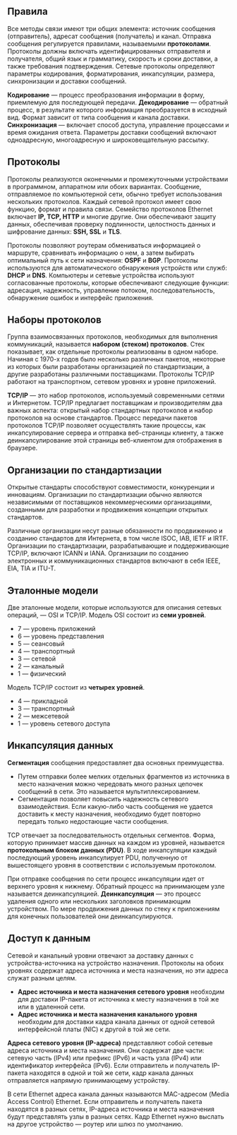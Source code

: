 <!-- verified: agorbachev 03.05.2022 -->

<!-- 3.8.1 -->
## Правила

Все методы связи имеют три общих элемента: источник сообщения (отправитель), адресат сообщения (получатель) и канал. Отправка сообщения регулируется правилами, называемыми **протоколами**. Протоколы должны включать идентифицированных отправителя и получателя, общий язык и грамматику, скорость и сроки доставки, а также требования подтверждения. Сетевые протоколы определяют параметры кодирования, форматирования, инкапсуляции, размера, синхронизации и доставки сообщений. 

**Кодирование** — процесс преобразования информации в форму, приемлемую для последующей передачи. **Декодирование** — обратный процесс, в результате которого информация преобразуется в исходный вид. Формат зависит от типа сообщения и канала доставки.
**Синхронизация** ― включает способ доступа, управление процессами и время ожидания ответа. Параметры доставки сообщений включают одноадресную, многоадресную и широковещательную рассылку.

## Протоколы

Протоколы реализуются оконечными и промежуточными устройствами в программном, аппаратном или обоих вариантах. Сообщение, отправляемое по компьютерной сети, обычно требует использования нескольких протоколов. Каждый сетевой протокол имеет свою функцию, формат и правила связи. Семейство протоколов Ethernet включает **IP, TCP, HTTP** и многие другие. Они обеспечивают защиту данных, обеспечивая проверку подлинности, целостность данных и шифрование данных: **SSH, SSL** и **TLS**. 

Протоколы позволяют роутерам обмениваться информацией о маршруте, сравнивать информацию о нем, а затем выбирать оптимальный путь к сети назначения: **OSPF** и **BGP**. Протоколы используются для автоматического обнаружения устройств или служб: **DHCP** и **DNS**. Компьютеры и сетевые устройства используют согласованные протоколы, которые обеспечивают следующие функции: адресация, надежность, управление потоком, последовательность, обнаружение ошибок и интерфейс приложения.

## Наборы протоколов

Группа взаимосвязанных протоколов, необходимых для выполнения коммуникаций, называется **набором (стеком) протоколов**. Стек показывает, как отдельные протоколы реализованы в одном наборе. Начиная с 1970-х годов было несколько различных пакетов, некоторые из которых были разработаны организацией по стандартизации, а другие разработаны различными поставщиками. Протоколы TCP/IP работают на транспортном, сетевом уровнях и уровне приложений. 

**TCP/IP** ― это набор протоколов, используемый современными сетями и Интернетом. TCP/IP предлагает поставщикам и производителям два важных аспекта: открытый набор стандартных протоколов и набор протоколов на основе стандартов. Процесс передачи пакетов протоколов TCP/IP позволяет осуществлять такие процессы, как инкапсулирование сервера и отправка веб-страницы клиенту, а также деинкапсулирование этой страницы веб-клиентом для отображения в браузере.

## Организации по стандартизации

Открытые стандарты способствуют совместимости, конкуренции и инновациям. Организации по стандартизации обычно являются независимыми от поставщиков некоммерческими организациями, созданными для разработки и продвижения концепции открытых стандартов. 

Различные организации несут разные обязанности по продвижению и созданию стандартов для Интернета, в том числе ISOC, IAB, IETF и IRTF. Организации по стандартизации, разрабатывающие и поддерживающие TCP/IP, включают ICANN и IANA. Организации по созданию электронных и коммуникационных стандартов включают в себя IEEE, EIA, TIA и ITU-T.

## Эталонные модели

Две эталонные модели, которые используются для описания сетевых операций, ― OSI и TCP/IP. Модель OSI состоит из **семи уровней**.

* 7 ― уровень приложений
* 6 ― уровень представления
* 5 ― сеансовый
* 4 ― транспортный
* 3 ― сетевой
* 2 ― канальный
* 1 ― физический

Модель TCP/IP состоит из **четырех уровней**.

* 4 ― прикладной
* 3 ― транспортный
* 2 ― межсетевой
* 1 ― уровень сетевого доступа

## Инкапсуляция данных

**Сегментация** сообщения предоставляет два основных преимущества.

* Путем отправки более мелких отдельных фрагментов из источника в место назначения можно чередовать много разных цепочек сообщений в сети. Это называется мультиплексированием.
* Сегментация позволяет повысить надежность сетевого взаимодействия. Если какую-либо часть сообщения не удается доставить к месту назначения, необходимо будет повторно передать только недостающие части сообщения.

TCP отвечает за последовательность отдельных сегментов. Форма, которую принимает массив данных на каждом из уровней, называется **протокольным блоком данных (PDU)**. В ходе инкапсуляции каждый последующий уровень инкапсулирует PDU, полученную от вышестоящего уровня в соответствии с используемым протоколом. 

При отправке сообщения по сети процесс инкапсуляции идет от верхнего уровня к нижнему. Обратный процесс на принимающем узле называется деинкапсуляцией. **Деинкапсуляция** — это процесс удаления одного или нескольких заголовков принимающим устройством. По мере продвижения данных по стеку к приложениям для конечных пользователей они деинкапсулируются.

## Доступ к данным

Сетевой и канальный уровни отвечают за доставку данных с устройства-источника на устройство назначения. Протоколы на обоих уровнях содержат адреса источника и места назначения, но эти адреса служат разным целям.

* **Адрес источника и места назначения сетевого уровня** необходим для доставки IP-пакета от источника к месту назначения в той же или в удаленной сети.
* **Адрес источника и места назначения канального уровня** необходим для доставки кадра канала данных от одной сетевой интерфейсной платы (NIC) к другой в той же сети.

**Адреса сетевого уровня (IP-адреса)** представляют собой сетевые адреса источника и места назначения. Они содержат две части: сетевую часть (IPv4) или префикс (IPv6) и часть узла (IPv4) или идентификатор интерфейса (IPv6). Если отправитель и получатель IP-пакета находятся в одной и той же сети, кадр канала данных отправляется напрямую принимающему устройству. 

В сети Ethernet адреса канала данных называются MAC-адресом (Media Access Control) Ethernet. Если отправитель и получатель пакета находятся в разных сетях, IP-адреса источника и места назначения будут представлять узлы в разных сетях. Кадр Ethernet нужно выслать на другое устройство ― роутер или шлюз по умолчанию.

<!-- 3.8.2 -->
<!-- quiz -->
